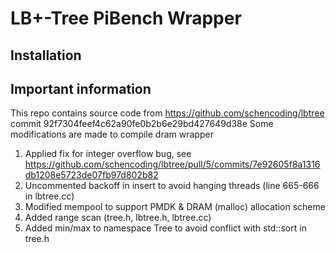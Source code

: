 # LB+-Tree PiBench Wrapper

## Installation


## Important information
This repo contains source code from https://github.com/schencoding/lbtree
commit 92f7304feef4c62a90fe0b2b6e29bd427649d38e
Some modifications are made to compile dram wrapper

1. Applied fix for integer overflow bug, see https://github.com/schencoding/lbtree/pull/5/commits/7e92605f8a1316db1208e5723de07fb97d802b82
2. Uncommented backoff in insert to avoid hanging threads (line 665-666 in lbtree.cc)
3. Modified mempool to support PMDK & DRAM (malloc) allocation scheme
4. Added range scan (tree.h, lbtree.h, lbtree.cc)
5. Added min/max to namespace Tree to avoid conflict with std::sort in tree.h
